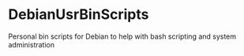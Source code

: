 # DebianUsrBinScripts
Personal bin scripts for Debian to help with bash scripting and system administration
